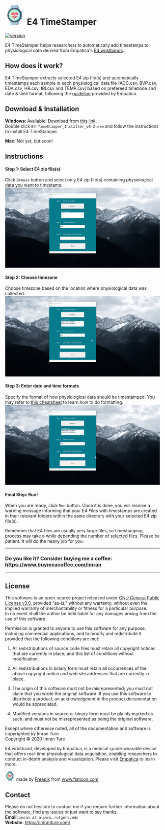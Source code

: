 <h1><img src='https://github.com/imranture/E4-TimeStamper/blob/master/logo.png'> E4 TimeStamper</h1>

[![version](https://img.shields.io/github/v/release/imranture/E4-TimeStamper?include_prereleases)](https://github.com/imranture/E4-TimeStamper/releases/tag/v0.2-beta)

E4 TimeStamper helps researchers to automatically add timestamps to physiological data derived from Empatica's [E4 wristbands](https://www.empatica.com/research/e4/).

## How does it work? 
E4 TimeStamper extracts selected E4 zip file(s) and automatically timestamps each sample in each physiological data file (ACC.csv, BVP.csv, EDA.csv, HR.csv, IBI.csv and TEMP.csv) based on prefereed timezone and date & time format, following the [guideline](https://support.empatica.com/hc/en-us/articles/201608896-Data-export-and-formatting-from-E4-connect-) provided by Empatica.

## Download & Installation
**Windows**: Avaliable! Download from [this link](https://github.com/imranture/E4-TimeStamper/raw/master/setup/E4-TimeStamper_Installer_v0-2.exe).\
Double click `E4-TimeStamper_Installer_v0-2.exe` and follow the instructions to install E4 TimeStamper.

**Mac**: Not yet, but soon!

## Instructions
#### Step 1:  Select E4 zip file(s)
Click `Browse` button and select only E4 zip file(s) containing physiological data you want to timestamp.
<img src="https://github.com/imranture/E4-TimeStamper/blob/master/instructions/select_e4_zip_files.gif"/>

#### Step 2:  Choose timezone
Choose timezone based on the location where physiological data was collected.
<img src="https://github.com/imranture/E4-TimeStamper/blob/master/instructions/choose_timezone.gif"/>

#### Step 3:  Enter date and time formats
Specify the format of how physiological data should be timestamped. You may refer to [this cheatsheet](https://devhints.io/datetime) to learn how to do formatting.
<img src="https://github.com/imranture/E4-TimeStamper/blob/master/instructions/enter_date_and_time_formats.gif"/>

#### Final Step: Run!
When you are ready, click `Run` button. Once it is done, you will receive a warning message informing that your E4 Files with timestamps are created in their relevant folders within the same directory with your selected E4 zip file(s).

Remember that E4 files are usually very large files, so timestamping process may take a while depending the number of selected files. Please be patient. It will do the heavy job for you.

---
### Do you like it? Consider buying me a coffee: https://www.buymeacoffee.com/imran
---

## License
This software is an open-source project released under [GNU General Public License v3.0](https://github.com/imranture/E4-TimeStamper/blob/master/LICENSE), provided "as-is," without any warranty; without even the implied warranty of merchantability or fitness for a particular purpose.\
In no event shall the author be held liable for any damages arising from the use of this software.

Permission is granted to anyone to use this software for any purpose, including commercial applications, and 
to modify and redistribute it provided that the following conditions are met:

1. All redistributions of source code files must retain all copyright notices that are currently in
   place, and this list of conditions without modification.

2. All redistributions in binary form must retain all occurrences of the above copyright notice and
   web site addresses that are currently in place.

3. The origin of this software must not be misrepresented; you must not claim that you wrote the
   original software. If you use this software to distribute a product, an acknowledgment in the
   product documentation would be appreciated.

4. Modified versions in source or binary form must be plainly marked as such, and must not be
   misrepresented as being the original software.

Except where otherwise noted, all of the documentation and software is copyrighted by Imran Ture.\
Copyright &copy; 2020 Imran Ture

E4 wristband, developed by Empatica, is a medical-grade wearable device that offers real-time physiological data acquisition, enabling researchers to conduct in-depth analysis and visualization. Please visit [Empatica](https://www.empatica.com) to learn more.

<img src='https://github.com/imranture/E4-TimeStamper/blob/master/logo.png' height="32" width="32"> made by <a href="https://www.flaticon.com/authors/freepik" title="Freepik">Freepik</a> from <a href="https://www.flaticon.com/" title="Flaticon">www.flaticon.com</a>

## Contact
Please do not hesitate to contact me if you require further information about the software, find any issues or just want to say thanks.\
**Email**: `imran at alumni.rutgers.edu`\
**Website**: https://imranture.com/
